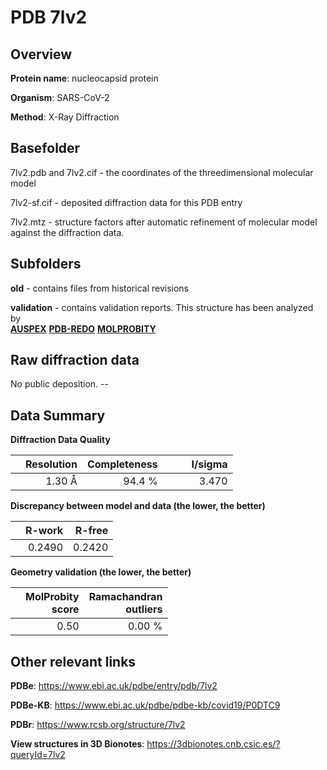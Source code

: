 # PDB 7lv2

## Overview

**Protein name**: nucleocapsid protein

**Organism**: SARS-CoV-2

**Method**: X-Ray Diffraction



## Basefolder

7lv2.pdb and 7lv2.cif - the coordinates of the threedimensional molecular model

7lv2-sf.cif - deposited diffraction data for this PDB entry

7lv2.mtz - structure factors after automatic refinement of molecular model against the diffraction data.

## Subfolders



**old** - contains files from historical revisions

**validation** - contains validation reports. This structure has been analyzed by <br>[**AUSPEX**](https://github.com/thorn-lab/coronavirus_structural_task_force/tree/master/pdb/nucleocapsid_protein/SARS-CoV-2/7lv2/validation/auspex) [**PDB-REDO**](https://github.com/thorn-lab/coronavirus_structural_task_force/tree/master/pdb/nucleocapsid_protein/SARS-CoV-2/7lv2/validation/pdb-redo) [**MOLPROBITY**](https://github.com/thorn-lab/coronavirus_structural_task_force/tree/master/pdb/nucleocapsid_protein/SARS-CoV-2/7lv2/validation/molprobity)   



## Raw diffraction data

No public deposition. --<br> 

## Data Summary
**Diffraction Data Quality**

|   | Resolution | Completeness| I/sigma |
|---|-------------:|----------------:|--------------:|
|   |1.30 Å|94.4  %|<img width=50/>3.470|

**Discrepancy between model and data (the lower, the better)**

|   | **R-work**| **R-free**   
|---|-------------:|----------------:|           
||  0.2490|  0.2420|

**Geometry validation (the lower, the better)**

|   |**MolProbity<br>score**| **Ramachandran<br>outliers** 
|---|-------------:|----------------:|
||  0.50|  0.00 %|

 

 



## Other relevant links 
**PDBe**:  https://www.ebi.ac.uk/pdbe/entry/pdb/7lv2

**PDBe-KB**: https://www.ebi.ac.uk/pdbe/pdbe-kb/covid19/P0DTC9 
 
**PDBr**: https://www.rcsb.org/structure/7lv2 

**View structures in 3D Bionotes**: https://3dbionotes.cnb.csic.es/?queryId=7lv2

